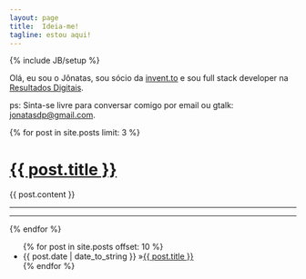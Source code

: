 ```yaml
---
layout: page
title:  Ideia-me!
tagline: estou aqui!
---
```

{% include JB/setup %}

Olá, eu sou o Jônatas, sou sócio da [invent.to][inventto] e sou full stack developer na [Resultados Digitais][rd].

ps: Sinta-se livre para conversar comigo por email ou gtalk: <jonatasdp@gmail.com>.

[rd]: http://resultadosdigitais.com.br
[inventto]: http://invent.to

{% for post in site.posts limit: 3 %}
   <h1 class="post"><a class="post" href="{{ post.url }}"> {{ post.title }}</a></h1>
 {{ post.content }}
 <hr />
 <hr />
{% endfor %}
<ul class="posts">
 {% for post in site.posts offset: 10 %}
  <li><span class="post_date">{{ post.date | date_to_string }}</span> &raquo;<a class="post" href="{{ post.url }}">{{ post.title }}</a></li>
 {% endfor %}
</ul>
